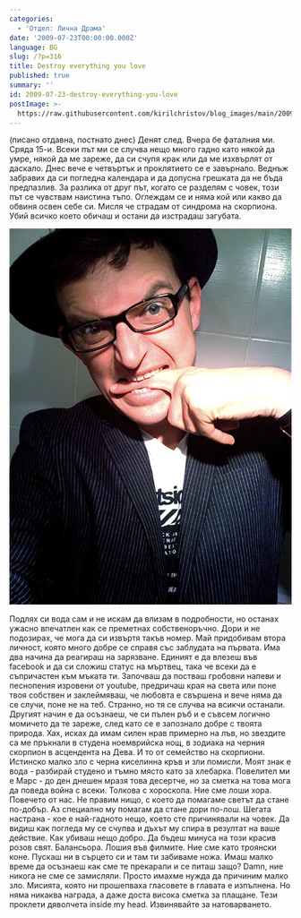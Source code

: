 ```yaml
---
categories:
  - 'Отдел: Лична Драма'
date: '2009-07-23T00:00:00.000Z'
language: BG
slug: /?p=316
title: Destroy everything you love
published: true
summary: ''
id: 2009-07-23-destroy-everything-you-love
postImage: >-
  https://raw.githubusercontent.com/kirilchristov/blog_images/main/2009/07/IMG_0280.jpg
---
```


(писано отдавна, постнато днес) Денят след. Вчера бе фаталния ми. Сряда 15-и. Всеки път ми се случва нещо много гадно като някой да умре, някой да ме зареже, да си счупя крак или да ме изхвърлят от даскало. Днес вече е четвъртък и проклятието се е завърнало. Веднъж забравих да си погледна календара и да допусна грешката да не бъда предпазлив. За разлика от друг път, когато се разделям с човек, този път се чувствам наистина тъпо. Оглеждам се и няма кой или какво да обвиня освен себе си. Мисля че страдам от синдрома на скорпиона. Убий всичко което обичаш и остани да изстрадаш загубата. 

![IMG_0280](https://raw.githubusercontent.com/kirilchristov/blog_images/main/2009/07/IMG_0280.jpg)

 Подлях си вода сам и не искам да влизам в подробности, но останах ужасно впечатлен как се преметнах собственоръчно. Дори и не подозирах, че мога да си извъртя такъв номер. Май придобивам втора личност, която много добре се справя със заблудата на първата. Има два начина да реагираш на зарязване. Единият е да влезеш във facebook и да си сложиш статус на мъртвец, така че всеки да е съпричастен към мъката ти. Започваш да постваш гробовни напеви и песнопения изровени от youtube, предричаш края на света или поне твоя собствен и заклеймяваш, че любовта е свършена и вече няма да се случи, поне не на теб. Странно, но тя се случва на всикчи останали. Другият начин е да осъзнаеш, че си пълен ръб и е съвсем логично момичето да те зареже, след като се е запознало добре с твоята природа. Хах, исках да имам силен нрав примерно на лъв, но звездите са ме пръкнали в студена ноемврийска нощ, в зодиака на черния скорпион в асцендента на Дева. И то от семейство на скорпиони. Истинско малко зло с черна киселинна кръв и зли помисли. Моят знак е вода - разбирай студено и тъмно място като за хлебарка. Повелител ми е Марс - до ден днешен мразя това десертче, но за сметка на това мога да поведа война с всеки. Толкова с хороскопа. Ние сме лоши хора. Повечето от нас. Не правим нищо, с което да помагаме светът да стане по-добър. Аз специално му помагам да стане дори по-лош. Шегата настрана - кое е най-гадното нещо, което сте причинявали на човек. Да видиш как погледа му се счупва и дъхът му спира в резултат на ваше действие. Как убиваш нещо добро. Да бъдеш минуса на този красив розов свят. Балансьора. Лошия във филмите. Ние сме като троянски коне. Пускаш ни в сърцето си и там ти забиваме ножа. Имаш малко време да осъзнаеш как сме те прекарали и се питаш защо? Damn, ние никога не сме се замисляли. Просто имахме нужда да причиним малко зло. Мисията, която ни прошепваха гласовете в главата е изпълнена. Но няма никаква награда, а даже доста висока сметка за плащане. Тези проклети дяволчета inside my head. Извинявайте за натоварването.
